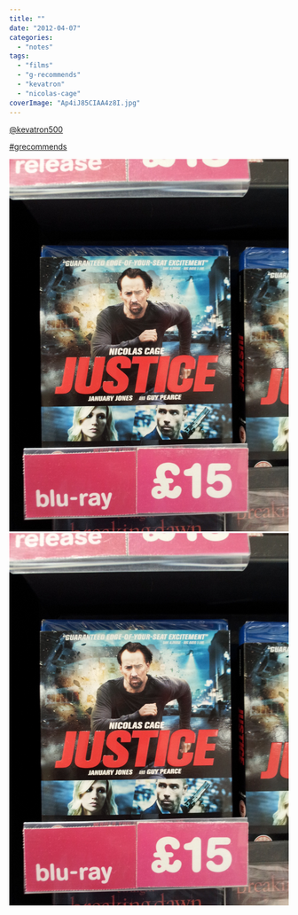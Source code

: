 ```yaml
---
title: ""
date: "2012-04-07"
categories: 
  - "notes"
tags: 
  - "films"
  - "g-recommends"
  - "kevatron"
  - "nicolas-cage"
coverImage: "Ap4iJ85CIAA4z8I.jpg"
---
```


[@kevatron500](https://twitter.com/kevatron500)

[#grecommends](https://twitter.com/hashtag/grecommends?src=hashtag_click)

[![](images/Ap4iJ85CIAA4z8I.jpg)](images/Ap4iJ85CIAA4z8I.jpg)
[![](images/Ap4iJ85CIAA4z8I.jpg)](images/Ap4iJ85CIAA4z8I.jpg)
